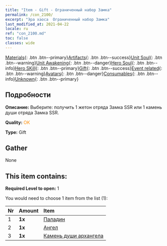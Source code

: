 ```yaml
---
title: "Item - Gift - Ограниченный набор Замка"
permalink: /con_2100/
excerpt: "Эра хаоса  Ограниченный набор Замка"
last_modified_at: 2021-04-22
locale: ru
ref: "con_2100.md"
toc: false
classes: wide
---
```

 [Materials](/ItemsRU/){: .btn .btn--primary}[Artifacts](/ItemsRU/Artifacts/){: .btn .btn--success}[Unit Soul](/ItemsRU/UnitSoul/){: .btn .btn--warning}[Unit Awakening](/ItemsRU/UnitAwakening/){: .btn .btn--danger}[Hero Soul](/ItemsRU/HeroSoul/){: .btn .btn--info}[Hero SKill](/ItemsRU/HeroSkill/){: .btn .btn--primary}[Gift](/ItemsRU/Gift/){: .btn .btn--success}[Event related](/ItemsRU/Events/){: .btn .btn--warning}[Avatars](/ItemsRU/Avatars/){: .btn .btn--danger}[Consumables](/ItemsRU/Consumables/){: .btn .btn--info}[Unknown](/ItemsRU/Unknown/){: .btn .btn--primary}

## Подробности
 **Описание:** Выберите: получить 1 жетон отряда Замка SSR или 1 камень души отряда Замка SSR.

 **Quality:** <span style="color: #FF8C00">OK</span>

 **Type:** Gift

## Gather

  None

## This item contains:

 **Required Level to open:** 1

 You would need to choose 1 item from the list (1):

  | Nr | Amount |     Item    |
  |:---|:-------|:------------|
  | 1 |  **1x** | [Паладин](/ru/Items/unt_197/) |  | 
  | 2 |  **1x** | [Ангел](/ru/Items/unt_196/) |  | 
  | 3 |  **1x** | [Камень души архангела](/ru/Items/unt_288/) |  | 
